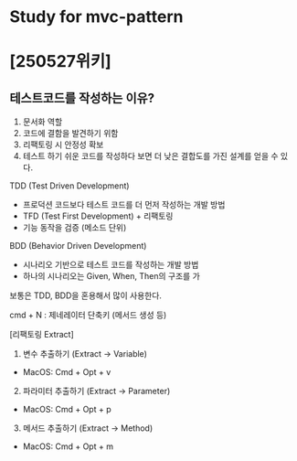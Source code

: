 # Study for mvc-pattern



# [250527위키]

## 테스트코드를 작성하는 이유?
1. 문서화 역할
2. 코드에 결함을 발견하기 위함
3. 리팩토링 시 안정성 확보
4. 테스트 하기 쉬운 코드를 작성하다 보면 더 낮은 결합도를 가진 설계를 얻을 수 있다.

TDD (Test Driven Development)
- 프로덕션 코드보다 테스트 코드를 더 먼저 작성하는 개발 방법
- TFD (Test First Development) + 리팩토링
- 기능 동작을 검증 (메소드 단위)

BDD (Behavior Driven Development)
- 시나리오 기반으로 테스트 코드를 작성하는 개발 방법
- 하나의 시나리오는 Given, When, Then의 구조를 가

보통은 TDD, BDD을 혼용해서 많이 사용한다.

cmd + N : 제네레이터 단축키 (메서드 생성 등)

[리팩토링 Extract]
1. 변수 추출하기 (Extract -> Variable)
- MacOS: Cmd + Opt + v
2. 파라미터 추출하기 (Extract -> Parameter)
- MacOS: Cmd + Opt + p
3. 메서드 추출하기 (Extract -> Method)
- MacOS: Cmd + Opt + m

